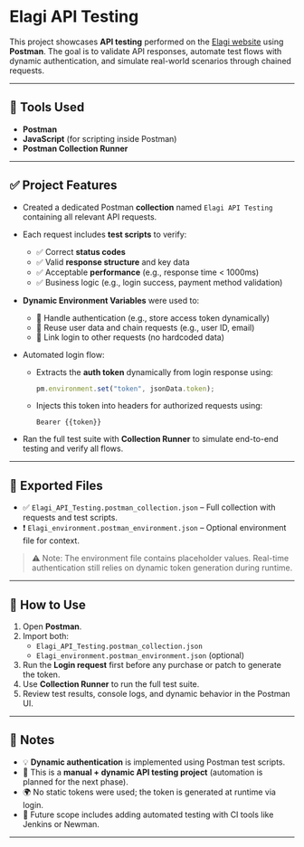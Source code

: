 # Elagi API Testing

This project showcases **API testing** performed on the [Elagi website](https://elagi.semicorner.com/home) using **Postman**. The goal is to validate API responses, automate test flows with dynamic authentication, and simulate real-world scenarios through chained requests.

---

## 🔧 Tools Used

- **Postman**  
- **JavaScript** (for scripting inside Postman)  
- **Postman Collection Runner**

---

## ✅ Project Features

- Created a dedicated Postman **collection** named `Elagi API Testing` containing all relevant API requests.

- Each request includes **test scripts** to verify:
  - ✅ Correct **status codes**
  - ✅ Valid **response structure** and key data
  - ✅ Acceptable **performance** (e.g., response time < 1000ms)
  - ✅ Business logic (e.g., login success, payment method validation)

- **Dynamic Environment Variables** were used to:
  - 🔐 Handle authentication (e.g., store access token dynamically)
  - 🔄 Reuse user data and chain requests (e.g., user ID, email)
  - 🧪 Link login to other requests (no hardcoded data)

- Automated login flow:
  - Extracts the **auth token** dynamically from login response using:
    ```js
    pm.environment.set("token", jsonData.token);
    ```
  - Injects this token into headers for authorized requests using:
    ```
    Bearer {{token}}
    ```

- Ran the full test suite with **Collection Runner** to simulate end-to-end testing and verify all flows.

---

## 📁 Exported Files

- ✅ `Elagi_API_Testing.postman_collection.json` – Full collection with requests and test scripts.
- ❗ `Elagi_environment.postman_environment.json` – Optional environment file for context.

> ⚠️ Note: The environment file contains placeholder values. Real-time authentication still relies on dynamic token generation during runtime.

---

## 🚀 How to Use

1. Open **Postman**.
2. Import both:
   - `Elagi_API_Testing.postman_collection.json`
   - `Elagi_environment.postman_environment.json` (optional)
3. Run the **Login request** first before any purchase or patch to generate the token.
4. Use **Collection Runner** to run the full test suite.
5. Review test results, console logs, and dynamic behavior in the Postman UI.

---

## 📌 Notes

- 💡 **Dynamic authentication** is implemented using Postman test scripts.
- 💼 This is a **manual + dynamic API testing project** (automation is planned for the next phase).
- 🌍 No static tokens were used; the token is generated at runtime via login.
- 🧪 Future scope includes adding automated testing with CI tools like Jenkins or Newman.

---

